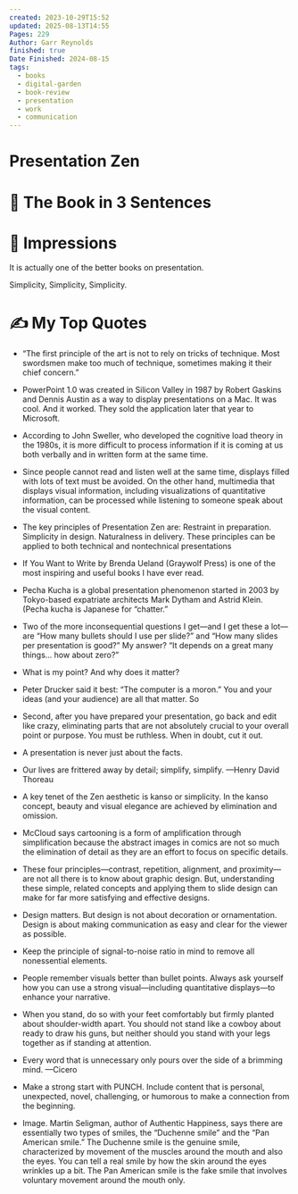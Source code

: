 ```yaml
---
created: 2023-10-29T15:52
updated: 2025-08-13T14:55
Pages: 229
Author: Garr Reynolds
finished: true
Date Finished: 2024-08-15
tags:
  - books
  - digital-garden
  - book-review
  - presentation
  - work
  - communication
---
```

# Presentation Zen


# 🚀 The Book in 3 Sentences


# 🎨 Impressions

It is actually one of the better books on presentation. 

Simplicity, Simplicity, Simplicity. 



# ✍️ My Top  Quotes

- “The first principle of the art is not to rely on tricks of technique. Most swordsmen make too much of technique, sometimes making it their chief concern.”
 
- PowerPoint 1.0 was created in Silicon Valley in 1987 by Robert Gaskins and Dennis Austin as a way to display presentations on a Mac. It was cool. And it worked. They sold the application later that year to Microsoft.
 
- According to John Sweller, who developed the cognitive load theory in the 1980s, it is more difficult to process information if it is coming at us both verbally and in written form at the same time.
 
- Since people cannot read and listen well at the same time, displays filled with lots of text must be avoided. On the other hand, multimedia that displays visual information, including visualizations of quantitative information, can be processed while listening to someone speak about the visual content.
 
- The key principles of Presentation Zen are: Restraint in preparation. Simplicity in design. Naturalness in delivery. These principles can be applied to both technical and nontechnical presentations
 
- If You Want to Write by Brenda Ueland (Graywolf Press) is one of the most inspiring and useful books I have ever read.
 
- Pecha Kucha is a global presentation phenomenon started in 2003 by Tokyo-based expatriate architects Mark Dytham and Astrid Klein. (Pecha kucha is Japanese for “chatter.”
 
- Two of the more inconsequential questions I get—and I get these a lot—are “How many bullets should I use per slide?” and “How many slides per presentation is good?” My answer? “It depends on a great many things... how about zero?”
 
- What is my point? And why does it matter?
 
- Peter Drucker said it best: “The computer is a moron.” You and your ideas (and your audience) are all that matter. So
 
- Second, after you have prepared your presentation, go back and edit like crazy, eliminating parts that are not absolutely crucial to your overall point or purpose. You must be ruthless. When in doubt, cut it out.
 
- A presentation is never just about the facts.
 
- Our lives are frittered away by detail; simplify, simplify. —Henry David Thoreau
 
- A key tenet of the Zen aesthetic is kanso or simplicity. In the kanso concept, beauty and visual elegance are achieved by elimination and omission.
 
- McCloud says cartooning is a form of amplification through simplification because the abstract images in comics are not so much the elimination of detail as they are an effort to focus on specific details.
 
- These four principles—contrast, repetition, alignment, and proximity—are not all there is to know about graphic design. But, understanding these simple, related concepts and applying them to slide design can make for far more satisfying and effective designs.
 
- Design matters. But design is not about decoration or ornamentation. Design is about making communication as easy and clear for the viewer as possible.
 
- Keep the principle of signal-to-noise ratio in mind to remove all nonessential elements.
 
- People remember visuals better than bullet points. Always ask yourself how you can use a strong visual—including quantitative displays—to enhance your narrative.
 
- When you stand, do so with your feet comfortably but firmly planted about shoulder-width apart. You should not stand like a cowboy about ready to draw his guns, but neither should you stand with your legs together as if standing at attention.
 
- Every word that is unnecessary only pours over the side of a brimming mind. —Cicero
 
- Make a strong start with PUNCH. Include content that is personal, unexpected, novel, challenging, or humorous to make a connection from the beginning.
 
- Image. Martin Seligman, author of Authentic Happiness, says there are essentially two types of smiles, the “Duchenne smile” and the “Pan American smile.” The Duchenne smile is the genuine smile, characterized by movement of the muscles around the mouth and also the eyes. You can tell a real smile by how the skin around the eyes wrinkles up a bit. The Pan American smile is the fake smile that involves voluntary movement around the mouth only.
 
